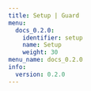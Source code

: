 ```yaml
---
title: Setup | Guard
menu:
  docs_0.2.0:
    identifier: setup
    name: Setup
    weight: 30
menu_name: docs_0.2.0
info:
  version: 0.2.0
---
```


